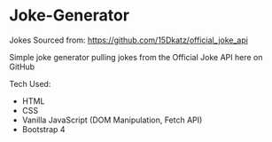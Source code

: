 # Joke-Generator

Jokes Sourced from: https://github.com/15Dkatz/official_joke_api

Simple joke generator pulling jokes from the Official Joke API here on GitHub

Tech Used:
<ul>
  <li>HTML</li>
  <li>CSS</li>
  <li>Vanilla JavaScript (DOM Manipulation, Fetch API)</li>
  <li>Bootstrap 4</li>
</ul>
